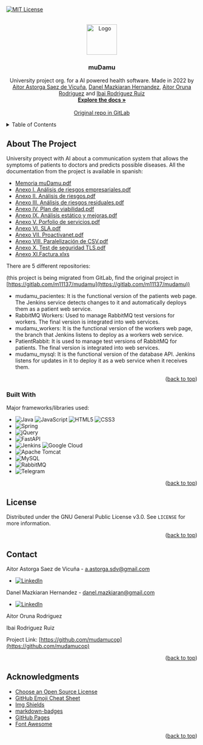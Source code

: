 <!-- Improved compatibility of back to top link: See: https://github.com/othneildrew/Best-README-Template/pull/73 -->
<a name="readme-top"></a>
<!--
*** Thanks for checking out the Best-README-Template. If you have a suggestion
*** that would make this better, please fork the repo and create a pull request
*** or simply open an issue with the tag "enhancement".
*** Don't forget to give the project a star!
*** Thanks again! Now go create something AMAZING! :D
-->



<!-- PROJECT SHIELDS -->
<!--
*** I'm using markdown "reference style" links for readability.
*** Reference links are enclosed in brackets [ ] instead of parentheses ( ).
*** See the bottom of this document for the declaration of the reference variables
*** for contributors-url, forks-url, etc. This is an optional, concise syntax you may use.
*** https://www.markdownguide.org/basic-syntax/#reference-style-links
-->

[![MIT License][license-shield]][license-url]



<!-- PROJECT LOGO -->
<br />
<div align="center">
  <a href="https://github.com/mudamucop">
    <img src="https://user-images.githubusercontent.com/44289776/227314664-3b61fa2d-3f41-4a86-b728-89bae820c078.png" alt="Logo" width="80" height="80">
  </a>
  <h3 align="center">muDamu</h3>

  <p align="center">
    University project org. for a AI powered health software. Made in 2022 by <a href="https://github.com/AitorAstorga">Aitor Astorga Saez de Vicuña</a>, <a href="https://github.com/danmazkih">Danel Mazkiaran Hernandez</a>, <a href="https://github.com/aitororuna">Aitor Oruna Rodriguez</a> and <a href="https://github.com/IbaiRodriguez">Ibai Rodriguez Ruiz</a>
    <br />
    <a href="https://github.com/mudamucop"><strong>Explore the docs »</strong></a>
    <br />
    <br />
    <a href="https://gitlab.com/m11137/mudamu">Original repo in GitLab</a>
  </p>
</div>



<!-- TABLE OF CONTENTS -->
<details>
  <summary>Table of Contents</summary>
  <ol>
    <li>
      <a href="#about-the-project">About The Project</a>
      <ul>
        <li><a href="#built-with">Built With</a></li>
      </ul>
    </li>
    <li><a href="#license">License</a></li>
    <li><a href="#contact">Contact</a></li>
    <li><a href="#acknowledgments">Acknowledgments</a></li>
  </ol>
</details>



<!-- ABOUT THE PROJECT -->
## About The Project

University proyect with AI about a communication system that allows the symptoms of patients to doctors and predicts possible diseases. All the documentation from the project is available in spanish:

* [Memoria muDamu.pdf](https://drive.google.com/file/d/1IAM3pRX99bEuWPrrH0svgL1GBIQnF2Qc/view?usp=sharing)
* [Anexo I. Análisis de riesgos empresariales.pdf](https://drive.google.com/file/d/1ONU_C--75qDSqa_IN2f-REEnxsd66hBA/view?usp=sharing)
* [Anexo II. Análisis de riesgos.pdf](https://drive.google.com/file/d/1fVRszTYaFhQLtcLVLCQy_mkIPo56qvoV/view?usp=sharing)
* [Anexo III. Análisis de riesgos residuales.pdf](https://drive.google.com/file/d/1S9fq542mSczzD9C4r6Pwd_c9pf_Adcmf/view?usp=sharing)
* [Anexo IV. Plan de viabilidad.pdf](https://drive.google.com/file/d/1OCuG1VxyuEvM2-WMdM2wFSK2tQCkMdtz/view?usp=sharing)
* [Anexo IX. Análisis estático y mejoras.pdf](https://drive.google.com/file/d/1BIX-B85s2VpV9MZSkupipj4JI8i3H6cW/view?usp=sharing)
* [Anexo V. Porfolio de servicios.pdf](https://drive.google.com/file/d/1sGxU4mSglLubvHxuyPFb859pkpcVNa_z/view?usp=sharing)
* [Anexo VI. SLA.pdf](https://drive.google.com/file/d/1EdnxmUTMJEE95iYth0IQglY1XKdSLVMu/view?usp=sharing)
* [Anexo VII. Proactivanet.pdf](https://drive.google.com/file/d/1IMUSMCqTnvMyAsefOV2RyJFTOHUfZzQ0/view?usp=sharing)
* [Anexo VIII. Paralelización de CSV.pdf](https://drive.google.com/file/d/1nMooPUee8zT5qmJm8z9BsB3PUGQmfqHi/view?usp=sharing)
* [Anexo X. Test de seguridad TLS.pdf](https://drive.google.com/file/d/1nMooPUee8zT5qmJm8z9BsB3PUGQmfqHi/view?usp=sharing)
* [Anexo XI.Factura.xlxs](https://docs.google.com/spreadsheets/d/1SuE7a3ppquz_tZZ2iZScp8I7NUMjNv1-/edit?usp=sharing&ouid=106300472442980693433&rtpof=true&sd=true)

There are 5 different repositories:

(this project is being migrated from GitLab, find the original project in [https://gitlab.com/m11137/mudamu](https://gitlab.com/m11137/mudamu))
* mudamu_pacientes: It is the functional version of the patients web page. The Jenkins service detects changes to it and automatically deploys them as a patient web service.
* RabbitMQ Workers: Used to manage RabbitMQ test versions for workers. The final version is integrated into web services.
* mudamu_workers: It is the functional version of the workers web page, the branch that Jenkins listens to deploy as a workers web service.
* PatientRabbit: It is used to manage test versions of RabbitMQ for patients. The final version is integrated into web services.
* mudamu_mysql: It is the functional version of the database API. Jenkins listens for updates in it to deploy it as a web service when it receives them.

<p align="right">(<a href="#readme-top">back to top</a>)</p>



### Built With

Major frameworks/libraries used:

* ![Java](https://img.shields.io/badge/java-%23ED8B00.svg?style=for-the-badge&logo=java&logoColor=white)
![JavaScript](https://img.shields.io/badge/javascript-%23323330.svg?style=for-the-badge&logo=javascript&logoColor=%23F7DF1E)
![HTML5](https://img.shields.io/badge/html5-%23E34F26.svg?style=for-the-badge&logo=html5&logoColor=white)
![CSS3](https://img.shields.io/badge/css3-%231572B6.svg?style=for-the-badge&logo=css3&logoColor=white)
* ![Spring](https://img.shields.io/badge/spring-%236DB33F.svg?style=for-the-badge&logo=spring&logoColor=white)
* ![jQuery](https://img.shields.io/badge/jquery-%230769AD.svg?style=for-the-badge&logo=jquery&logoColor=white)
* ![FastAPI](https://img.shields.io/badge/FastAPI-005571?style=for-the-badge&logo=fastapi)
* ![Jenkins](https://img.shields.io/badge/jenkins-%232C5263.svg?style=for-the-badge&logo=jenkins&logoColor=white)
![Google Cloud](https://img.shields.io/badge/GoogleCloud-%234285F4.svg?style=for-the-badge&logo=google-cloud&logoColor=white)
* ![Apache Tomcat](https://img.shields.io/badge/apache%20tomcat-%23F8DC75.svg?style=for-the-badge&logo=apache-tomcat&logoColor=black)
* ![MySQL](https://img.shields.io/badge/mysql-%2300f.svg?style=for-the-badge&logo=mysql&logoColor=white)
* ![RabbitMQ](https://img.shields.io/badge/Rabbitmq-FF6600?style=for-the-badge&logo=rabbitmq&logoColor=white)
* ![Telegram](https://img.shields.io/badge/Telegram-2CA5E0?style=for-the-badge&logo=telegram&logoColor=white)

<p align="right">(<a href="#readme-top">back to top</a>)</p>



<!-- LICENSE -->
## License

Distributed under the GNU General Public License v3.0. See `LICENSE` for more information.

<p align="right">(<a href="#readme-top">back to top</a>)</p>



<!-- CONTACT -->
## Contact

Aitor Astorga Saez de Vicuña - a.astorga.sdv@gmail.com
* [![LinkedIn][linkedin-shield]][linkedin-url-aitor]

Danel Mazkiaran Hernandez - danel.mazkiaran@gmail.com
* [![LinkedIn][linkedin-shield]][linkedin-url-danel]

Aitor Oruna Rodriguez

Ibai Rodriguez Ruiz

Project Link: [https://github.com/mudamucop](https://github.com/mudamucop)

<p align="right">(<a href="#readme-top">back to top</a>)</p>



<!-- ACKNOWLEDGMENTS -->
## Acknowledgments

* [Choose an Open Source License](https://choosealicense.com)
* [GitHub Emoji Cheat Sheet](https://www.webpagefx.com/tools/emoji-cheat-sheet)
* [Img Shields](https://shields.io)
* [markdown-badges](https://github.com/Ileriayo/markdown-badges#table-of-contents)
* [GitHub Pages](https://pages.github.com)
* [Font Awesome](https://fontawesome.com)

<p align="right">(<a href="#readme-top">back to top</a>)</p>



<!-- MARKDOWN LINKS & IMAGES -->
<!-- https://www.markdownguide.org/basic-syntax/#reference-style-links -->
[contributors-shield]: https://img.shields.io/github/contributors/.svg?style=for-the-badge
[contributors-url]: https://github.com/
[forks-shield]: https://img.shields.io/github/forks/
[forks-url]: https://github.com/
[stars-shield]: https://img.shields.io/github/stars/
[stars-url]: https://github.com/
[issues-shield]: https://img.shields.io/github/issues/
[issues-url]: https://github.com/
[license-shield]: https://img.shields.io/github/license/mudamucop/.github.svg?style=for-the-badge
[license-url]: https://github.com/mudamucop/.github/blob/main/LICENSE
[linkedin-shield]: https://img.shields.io/badge/-LinkedIn-black.svg?style=for-the-badge&logo=linkedin&colorB=555
[linkedin-url-aitor]: https://linkedin.com/in/aitor-astorga-saez-de-vicuña
[linkedin-url-danel]: https://linkedin.com/in/danel-mazkiaran-hernandez-67a970248
